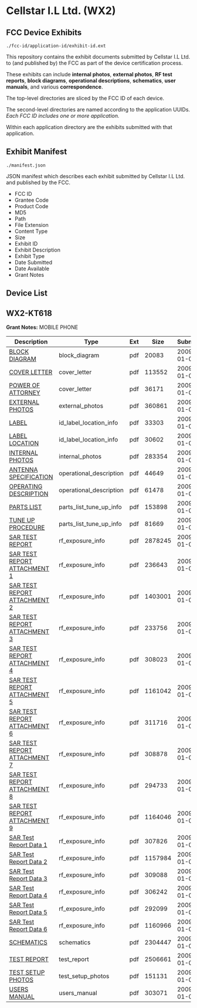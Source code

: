 # Cellstar I.L Ltd. (WX2)
## FCC Device Exhibits

```
./fcc-id/application-id/exhibit-id.ext
```

This repository contains the exhibit documents submitted by Cellstar I.L Ltd. to (and published by) the FCC as part of the device certification process.

These exhibits can include **internal photos**, **external photos**, **RF test reports**, **block diagrams**, **operational descriptions**, **schematics**, **user manuals**, and various **correspondence**.

The top-level directories are sliced by the FCC ID of each device.

The second-level directories are named according to the application UUIDs. *Each FCC ID includes one or more application.*

Within each application directory are the exhibits submitted with that application. 

## Exhibit Manifest

```
./manifest.json
```

JSON manifest which describes each exhibit submitted by Cellstar I.L Ltd. and published by the FCC.

- FCC ID
- Grantee Code
- Product Code
- MD5
- Path
- File Extension
- Content Type
- Size
- Exhibit ID
- Exhibit Description
- Exhibit Type
- Date Submitted
- Date Available
- Grant Notes

## Device List
## WX2-KT618
**Grant Notes:** MOBILE PHONE

| Description | Type | Ext | Size | Submitted | Available |
| ----------- | ---- | --- | ---- | --------- | --------- |
| [BLOCK DIAGRAM](WX2-KT618/ce369e1dbf736e7af61d267bff33b6f5/1052788.pdf) | block_diagram | pdf | 20083 | 2009-01-07 | 2009-01-07 |
| [COVER LETTER](WX2-KT618/ce369e1dbf736e7af61d267bff33b6f5/1052789.pdf) | cover_letter | pdf | 113552 | 2009-01-07 | 2009-01-07 |
| [POWER OF ATTORNEY](WX2-KT618/ce369e1dbf736e7af61d267bff33b6f5/1052796.pdf) | cover_letter | pdf | 36171 | 2009-01-07 | 2009-01-07 |
| [EXTERNAL PHOTOS](WX2-KT618/ce369e1dbf736e7af61d267bff33b6f5/1052790.pdf) | external_photos | pdf | 360861 | 2009-01-07 | 2009-01-07 |
| [LABEL](WX2-KT618/ce369e1dbf736e7af61d267bff33b6f5/1052791.pdf) | id_label_location_info | pdf | 33303 | 2009-01-07 | 2009-01-07 |
| [LABEL LOCATION](WX2-KT618/ce369e1dbf736e7af61d267bff33b6f5/1052792.pdf) | id_label_location_info | pdf | 30602 | 2009-01-07 | 2009-01-07 |
| [INTERNAL PHOTOS](WX2-KT618/ce369e1dbf736e7af61d267bff33b6f5/1052793.pdf) | internal_photos | pdf | 283354 | 2009-01-07 | 2009-01-07 |
| [ANTENNA SPECIFICATION](WX2-KT618/ce369e1dbf736e7af61d267bff33b6f5/1052787.pdf) | operational_description | pdf | 44649 | 2009-01-07 | 2009-01-07 |
| [OPERATING DESCRIPTION](WX2-KT618/ce369e1dbf736e7af61d267bff33b6f5/1052794.pdf) | operational_description | pdf | 61478 | 2009-01-07 | 2009-01-07 |
| [PARTS LIST](WX2-KT618/ce369e1dbf736e7af61d267bff33b6f5/1052795.pdf) | parts_list_tune_up_info | pdf | 153898 | 2009-01-07 | 2009-01-07 |
| [TUNE UP PROCEDURE](WX2-KT618/ce369e1dbf736e7af61d267bff33b6f5/1052817.pdf) | parts_list_tune_up_info | pdf | 81669 | 2009-01-07 | 2009-01-07 |
| [SAR TEST REPORT](WX2-KT618/ce369e1dbf736e7af61d267bff33b6f5/1052797.pdf) | rf_exposure_info | pdf | 2878245 | 2009-01-07 | 2009-01-07 |
| [SAR TEST REPORT ATTACHMENT 1](WX2-KT618/ce369e1dbf736e7af61d267bff33b6f5/1052799.pdf) | rf_exposure_info | pdf | 236643 | 2009-01-07 | 2009-01-07 |
| [SAR TEST REPORT ATTACHMENT 2](WX2-KT618/ce369e1dbf736e7af61d267bff33b6f5/1052800.pdf) | rf_exposure_info | pdf | 1403001 | 2009-01-07 | 2009-01-07 |
| [SAR TEST REPORT ATTACHMENT 3](WX2-KT618/ce369e1dbf736e7af61d267bff33b6f5/1052801.pdf) | rf_exposure_info | pdf | 233756 | 2009-01-07 | 2009-01-07 |
| [SAR TEST REPORT ATTACHMENT 4](WX2-KT618/ce369e1dbf736e7af61d267bff33b6f5/1052802.pdf) | rf_exposure_info | pdf | 308023 | 2009-01-07 | 2009-01-07 |
| [SAR TEST REPORT ATTACHMENT 5](WX2-KT618/ce369e1dbf736e7af61d267bff33b6f5/1052803.pdf) | rf_exposure_info | pdf | 1161042 | 2009-01-07 | 2009-01-07 |
| [SAR TEST REPORT ATTACHMENT 6](WX2-KT618/ce369e1dbf736e7af61d267bff33b6f5/1052804.pdf) | rf_exposure_info | pdf | 311716 | 2009-01-07 | 2009-01-07 |
| [SAR TEST REPORT ATTACHMENT 7](WX2-KT618/ce369e1dbf736e7af61d267bff33b6f5/1052805.pdf) | rf_exposure_info | pdf | 308878 | 2009-01-07 | 2009-01-07 |
| [SAR TEST REPORT ATTACHMENT 8](WX2-KT618/ce369e1dbf736e7af61d267bff33b6f5/1052806.pdf) | rf_exposure_info | pdf | 294733 | 2009-01-07 | 2009-01-07 |
| [SAR TEST REPORT ATTACHMENT 9](WX2-KT618/ce369e1dbf736e7af61d267bff33b6f5/1052807.pdf) | rf_exposure_info | pdf | 1164046 | 2009-01-07 | 2009-01-07 |
| [SAR Test Report Data 1](WX2-KT618/ce369e1dbf736e7af61d267bff33b6f5/1052808.pdf) | rf_exposure_info | pdf | 307826 | 2009-01-07 | 2009-01-07 |
| [SAR Test Report Data 2](WX2-KT618/ce369e1dbf736e7af61d267bff33b6f5/1052809.pdf) | rf_exposure_info | pdf | 1157984 | 2009-01-07 | 2009-01-07 |
| [SAR Test Report Data 3](WX2-KT618/ce369e1dbf736e7af61d267bff33b6f5/1052810.pdf) | rf_exposure_info | pdf | 309088 | 2009-01-07 | 2009-01-07 |
| [SAR Test Report Data 4](WX2-KT618/ce369e1dbf736e7af61d267bff33b6f5/1052811.pdf) | rf_exposure_info | pdf | 306242 | 2009-01-07 | 2009-01-07 |
| [SAR Test Report Data 5](WX2-KT618/ce369e1dbf736e7af61d267bff33b6f5/1052812.pdf) | rf_exposure_info | pdf | 292099 | 2009-01-07 | 2009-01-07 |
| [SAR Test Report Data 6](WX2-KT618/ce369e1dbf736e7af61d267bff33b6f5/1052813.pdf) | rf_exposure_info | pdf | 1160966 | 2009-01-07 | 2009-01-07 |
| [SCHEMATICS](WX2-KT618/ce369e1dbf736e7af61d267bff33b6f5/1052815.pdf) | schematics | pdf | 2304447 | 2009-01-07 | 2009-01-07 |
| [TEST REPORT](WX2-KT618/ce369e1dbf736e7af61d267bff33b6f5/1052814.pdf) | test_report | pdf | 2506661 | 2009-01-07 | 2009-01-07 |
| [TEST SETUP PHOTOS](WX2-KT618/ce369e1dbf736e7af61d267bff33b6f5/1052816.pdf) | test_setup_photos | pdf | 151131 | 2009-01-07 | 2009-01-07 |
| [USERS MANUAL](WX2-KT618/ce369e1dbf736e7af61d267bff33b6f5/1052798.pdf) | users_manual | pdf | 303071 | 2009-01-07 | 2009-01-07 |
